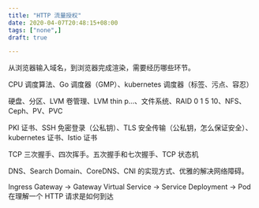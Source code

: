 ```yaml
---
title: "HTTP 流量授权"
date: 2020-04-07T20:48:15+08:00
tags: ["none",]
draft: true 

---
```


从浏览器输入域名，到浏览器完成渲染，需要经历哪些环节。

CPU 调度算法、Go 调度器（GMP）、kubernetes 调度器（标签、污点、容忍）

硬盘、分区、LVM 卷管理、LVM thin p...、文件系统、RAID 0 1 5 10、NFS、Ceph、PV、PVC

PKI 证书、SSH 免密登录（公私钥）、TLS 安全传输（公私钥，怎么保证安全）、kubernetes 证书、Istio 证书

TCP 三次握手、四次挥手。五次握手和七次握手、TCP 状态机

DNS、Search Domain、CoreDNS、CNI 的实现方式、优雅的解决网络障碍。




Ingress Gateway -> Gateway
Virtual Service -> Service
Deployment -> Pod
在理解一个 HTTP 请求是如何到达